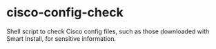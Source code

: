 # cisco-config-check
Shell script to check Cisco config files, such as those downloaded with Smart Install, for sensitive information.
